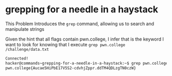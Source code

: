 # grepping for a needle in a haystack

This Problem Introduces the `grep` command, allowing us to search and manipulate strings

Given the hint that all flags contain pwn.college, I infer that is the keyword I want to look for
knowing that I execute `grep pwn.college /challenge/data.txt`

```bash
Connected!
hacker@commands~grepping-for-a-needle-in-a-haystack:~$ grep pwn.college /challenge/data.txt
pwn.college{Aucae5HiPbE17V5S2-cdvhjZppr.ddTM4QDLzgTN0czW}
```
